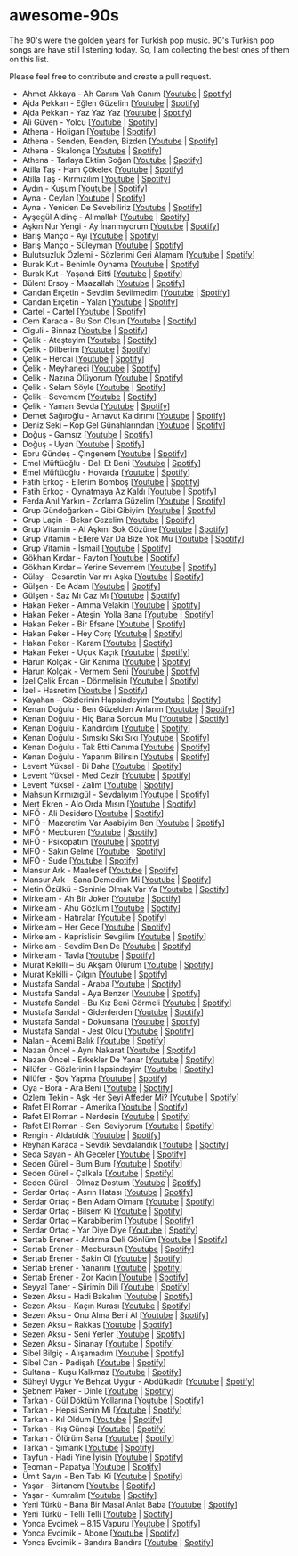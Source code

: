 # awesome-90s

The 90's were the golden years for Turkish pop music. 90's Turkish pop songs are have still listening today. So, I am collecting the best ones of them on this list.

Please feel free to contribute and create a pull request.

- Ahmet Akkaya - Ah Canım Vah Canım [[Youtube](https://www.youtube.com/watch?v=a8pAKr_zbOM) | [Spotify](https://open.spotify.com/intl-tr/track/3Q9pJks1FeNOMayGExQo34)]
- Ajda Pekkan - Eğlen Güzelim [[Youtube](https://www.youtube.com/watch?v=l6Vc28sT9vc) | [Spotify](https://open.spotify.com/intl-tr/track/64dzPbchbmMzqXHNJa2n1G)]
- Ajda Pekkan - Yaz Yaz Yaz [[Youtube](https://www.youtube.com/watch?v=gAzMCgdby8g) | [Spotify](https://open.spotify.com/intl-tr/track/5EbVuS3Oe20q97M1lfn3yn)]
- Ali Güven - Yolcu [[Youtube](https://www.youtube.com/watch?v=p8tMDeftW7k) | [Spotify](https://open.spotify.com/intl-tr/track/6Cg2kkMXsKWvaxE9gcLobp)]
- Athena - Holigan [[Youtube](https://www.youtube.com/watch?v=birgqdzUAQE) | [Spotify](https://open.spotify.com/intl-tr/track/0goKc2vm198SENAdmg0bdl)]
- Athena - Senden, Benden, Bizden [[Youtube](https://www.youtube.com/watch?v=Cjj5AXuGOpI) | [Spotify](https://open.spotify.com/intl-tr/track/7BGAsqmzVtq0Ms8o0MegsQ)]
- Athena - Skalonga [[Youtube](https://www.youtube.com/watch?v=ghlgBC7H35U) | [Spotify](https://open.spotify.com/intl-tr/track/6TIqxLdKVLvtUXf5joBdr2)]
- Athena - Tarlaya Ektim Soğan [[Youtube](https://www.youtube.com/watch?v=9a4PPLii8Ug) | [Spotify](https://open.spotify.com/intl-tr/track/5pZpdE0qHzlUN69OJ0ztzs)]
- Atilla Taş - Ham Çökelek [[Youtube](https://www.youtube.com/watch?v=3muaPrKOFN8) | [Spotify](https://open.spotify.com/intl-tr/track/2jsnQksCgofV5TTBuBhPv8)]
- Atilla Taş - Kırmızılım [[Youtube](https://www.youtube.com/watch?v=-G8Qm_DgRBc) | [Spotify](https://open.spotify.com/intl-tr/track/6fjxygnnEB0UeMLf33V4gh)]
- Aydın - Kuşum [[Youtube](https://www.youtube.com/watch?v=hg7qTHrvYmw) | [Spotify](https://open.spotify.com/intl-tr/track/531avGL9jpq9OSXQBIyJyj)]
- Ayna - Ceylan [[Youtube](https://www.youtube.com/watch?v=VX_fBmUNrVE) | [Spotify](https://open.spotify.com/intl-tr/track/6bCnnsQcLf9dlKp6YPn4tG)]
- Ayna - Yeniden De Sevebiliriz [[Youtube](https://youtube.com/watch?v=eKANhic0mFc) | [Spotify](https://open.spotify.com/intl-tr/track/77dvJ1W6YyXVlVPbhfNbK1)]
- Ayşegül Aldinç - Alimallah [[Youtube](https://www.youtube.com/watch?v=Q2YlgVRqC-U) | [Spotify](https://open.spotify.com/intl-tr/track/3bPnTYB9e0H0qty9sf2Fw6)]
- Aşkın Nur Yengi - Ay İnanmıyorum [[Youtube](https://www.youtube.com/watch?v=zFM9Jq31UEY) | [Spotify](https://open.spotify.com/intl-tr/track/7zSjskxzmhkzg9TD25JmFJ)]
- Barış Manço - Ayı [[Youtube](https://www.youtube.com/watch?v=kCqlyWM98Qk) | [Spotify](https://open.spotify.com/intl-tr/track/7kPBQelc4MVnVvY7BqgfJ5)]
- Barış Manço - Süleyman [[Youtube](https://www.youtube.com/watch?v=VrOnCDjwcEk) | [Spotify](https://open.spotify.com/intl-tr/track/4KyKDNOyjjz54fI91mjOA7)]
- Bulutsuzluk Özlemi - Sözlerimi Geri Alamam [[Youtube](https://www.youtube.com/watch?v=-6NJpR6iiUc) | [Spotify](https://open.spotify.com/intl-tr/track/7A8SrUqEvnMy4e9dt8kZtQ)]
- Burak Kut - Benimle Oynama [[Youtube](https://www.youtube.com/watch?v=vgqHhAwlYmg) | [Spotify](https://open.spotify.com/intl-tr/track/7KFe58J6TseJqoyvvIA52X)]
- Burak Kut - Yaşandı Bitti [[Youtube](https://www.youtube.com/watch?v=uNkU358uVow) | [Spotify](https://open.spotify.com/intl-tr/track/2oOkw8GAgQ1tFZy8MawO5A)]
- Bülent Ersoy - Maazallah [[Youtube](https://www.youtube.com/watch?v=F8XPzoqwe_s) | [Spotify](https://open.spotify.com/intl-tr/track/11Daj3MiIxzwglZMQDc4XA)]
- Candan Erçetin - Sevdim Sevilmedim [[Youtube](https://www.youtube.com/watch?v=mtLwmoYxD34) | [Spotify](https://open.spotify.com/intl-tr/track/1GspL1S1otrisVWozJsRTI)]
- Candan Erçetin - Yalan [[Youtube](https://www.youtube.com/watch?v=zlviStCMzFk) | [Spotify](https://open.spotify.com/intl-tr/track/3v92or4TDy3MyVjRGlhEwN)]
- Cartel - Cartel [[Youtube](https://www.youtube.com/watch?v=RqEhguGFvFU) | [Spotify](https://open.spotify.com/intl-tr/track/5n1IkvHPcOruGWzC0mvz45)]
- Cem Karaca - Bu Son Olsun [[Youtube](https://youtube.com/watch?v=YP7ghF9pwys) | [Spotify](https://open.spotify.com/intl-tr/track/5QfhqYAS8wmNnvFuOgLNRs)]
- Ciguli - Binnaz [[Youtube](https://www.youtube.com/watch?v=P-6g7G1-N_0) | [Spotify](https://open.spotify.com/intl-tr/track/13rwlrxkXsYX01pdwZIcko)]
- Çelik - Ateşteyim [[Youtube](https://www.youtube.com/watch?v=E_VUSGSbRbU) | [Spotify](https://open.spotify.com/intl-tr/track/0JBFkzc1ABVisKtUsj5aRu)]
- Çelik - Dilberim [[Youtube](https://youtube.com/watch?v=TGdVHmqmP3E) | [Spotify](https://open.spotify.com/intl-tr/track/1hmJp5SWAqzsm4mBYOCVyZ)]
- Çelik – Hercai [[Youtube](https://www.youtube.com/watch?v=qxFoLM-cCu8) | [Spotify](https://open.spotify.com/intl-tr/track/0gSFaT7tHsY7APWDWecFnH)]
- Çelik - Meyhaneci [[Youtube](https://www.youtube.com/watch?v=mkcMADGr6UQ) | [Spotify](https://open.spotify.com/intl-tr/track/3rK4XDTsb6AYOg1QsImMu7)]
- Çelik - Nazına Ölüyorum [[Youtube](https://youtube.com/watch?v=PthBRPWWYN8) | [Spotify](https://open.spotify.com/intl-tr/track/2atL5VtCxLjX9C60iGsQvd)]
- Çelik - Selam Söyle [[Youtube](https://www.youtube.com/watch?v=VImPJMGVrqE) | [Spotify](https://open.spotify.com/intl-tr/track/4Tc2lzqarEDZGVttg6xYr0)]
- Çelik - Sevemem [[Youtube](https://youtube.com/watch?v=_eR7qLJFyyo) | [Spotify](https://open.spotify.com/intl-tr/track/5GIKA9vQcHwbkYnU6LLgQu)]
- Çelik - Yaman Sevda [[Youtube](https://youtube.com/watch?v=mRsMNAsBilE) | [Spotify](https://open.spotify.com/intl-tr/track/6EEqnQB3p4KXm2nS0lp2hH)]
- Demet Sağıroğlu - Arnavut Kaldırımı [[Youtube](https://www.youtube.com/watch?v=bdso4qwyul0) | [Spotify](https://open.spotify.com/intl-tr/track/2aAq1yVfh63zajajsjv68o)]
- Deniz Seki – Kop Gel Günahlarından [[Youtube](https://www.youtube.com/watch?v=aS8EtM_vrpU) | [Spotify](https://open.spotify.com/intl-tr/track/3Y8v1Ih3eYNejvWelTNSrC)]
- Doğuş - Gamsız [[Youtube](https://www.youtube.com/watch?v=kWgeG0PAnqc) | [Spotify](https://open.spotify.com/intl-tr/track/5sGarvOJ1oxQB3GlywZLPH)]
- Doğuş - Uyan [[Youtube](https://www.youtube.com/watch?v=XxPPkc_M-YU) | [Spotify](https://open.spotify.com/intl-tr/track/3swvoQqlnwvOJOj8ZrWdja)]
- Ebru Gündeş - Çingenem [[Youtube](https://www.youtube.com/watch?v=uOGTROc4TQ4) | [Spotify](https://open.spotify.com/intl-tr/track/4zTOUtukd52LzS3bLWwzGc)]
- Emel Müftüoğlu - Deli Et Beni [[Youtube](https://www.youtube.com/watch?v=RRRF91b1_qI) | [Spotify](https://open.spotify.com/intl-tr/track/41BeENAX12HCtyi2TnxHrT)]
- Emel Müftüoğlu - Hovarda [[Youtube](https://www.youtube.com/watch?v=O1wyl6sbZyI) | [Spotify](https://open.spotify.com/intl-tr/track/372QZmAdotue5mNO2zsk0Z)]
- Fatih Erkoç - Ellerim Bomboş [[Youtube](https://www.youtube.com/watch?v=T4XWu-BtuRQ) | [Spotify](https://open.spotify.com/intl-tr/track/1hMFSq7KUQqKlip2AVmyb2)]
- Fatih Erkoç - Oynatmaya Az Kaldı [[Youtube](https://www.youtube.com/watch?v=rGwKNKHxHzI) | [Spotify](https://open.spotify.com/intl-tr/track/1kwmvYdKR7kzV1rczzFIw4)]
- Ferda Anıl Yarkın - Zorlama Güzelim [[Youtube](https://www.youtube.com/watch?v=9RUThN5wWOE) | [Spotify](https://open.spotify.com/intl-tr/track/5EUCL3gScaxvQsdPoF0ISf)]
- Grup Gündoğarken - Gibi Gibiyim [[Youtube](https://www.youtube.com/watch?v=80lW9RZzBGM) | [Spotify](https://open.spotify.com/intl-tr/track/3wfEDxGgqZnuOUerhVAQ8S)]
- Grup Laçin - Bekar Gezelim [[Youtube](https://www.youtube.com/watch?v=8Lkx4t2bgcg) | [Spotify](https://open.spotify.com/intl-tr/track/5fl1jKifnNMgMJVIanfNjg)]
- Grup Vitamin - Al Aşkını Sok Gözüne [[Youtube](https://www.youtube.com/watch?v=KfTwZEJB7bE) | [Spotify](https://open.spotify.com/intl-tr/track/2wvHQQNDlA7Cbv4MTsJfj3)]
- Grup Vitamin - Ellere Var Da Bize Yok Mu [[Youtube](https://www.youtube.com/watch?v=uI7hT-X9l7s) | [Spotify](https://open.spotify.com/intl-tr/track/3UYaZychw0pUHWSbt08BXX)]
- Grup Vitamin - İsmail [[Youtube](https://www.youtube.com/watch?v=y3PGG0UeyOs) | [Spotify](https://open.spotify.com/intl-tr/track/0wCdRl8v3jPQHw0DH9kYuA)]
- Gökhan Kırdar - Fayton [[Youtube](https://www.youtube.com/watch?v=T3tJJ6PQyko) | [Spotify](https://open.spotify.com/intl-tr/track/6f5H9C7aayoAJtDd1ySvpu)]
- Gökhan Kırdar – Yerine Sevemem [[Youtube](https://www.youtube.com/watch?v=FtAlJIooAF8) | [Spotify](https://open.spotify.com/intl-tr/track/2Lfvag34vEHytg7nGHo2nw)]
- Gülay - Cesaretin Var mı Aşka [[Youtube](https://www.youtube.com/watch?v=-jTjdGAzj60) | [Spotify](https://open.spotify.com/intl-tr/track/1YuJ5pSMqUFwSYcB6T41Ux)]
- Gülşen - Be Adam [[Youtube](https://www.youtube.com/watch?v=pjoDN2d27wE) | [Spotify](https://open.spotify.com/intl-tr/track/5R62yrYVMRZExYqxoPnQMn)]
- Gülşen - Saz Mı Caz Mı [[Youtube](https://www.youtube.com/watch?v=S4cSSmRC5RY) | [Spotify](https://open.spotify.com/intl-tr/track/6yxxkCCtVjnKA3Loyn8WER)]
- Hakan Peker - Amma Velakin [[Youtube](https://www.youtube.com/watch?v=kmktEEVU1EA) | [Spotify](https://open.spotify.com/intl-tr/track/1HSbjeicFve4lmcJrVl0LO)]
- Hakan Peker - Ateşini Yolla Bana [[Youtube](https://www.youtube.com/watch?v=3uZL9NEOiro) | [Spotify](https://open.spotify.com/intl-tr/track/4RZAWEFNSyQ5jQ087E0egT)]
- Hakan Peker - Bir Efsane [[Youtube](https://www.youtube.com/watch?v=WdhcS2EcZnY) | [Spotify](https://open.spotify.com/intl-tr/track/6tBnJ9az5YT1YosmQ5H1nM)]
- Hakan Peker - Hey Corç [[Youtube](https://www.youtube.com/watch?v=mLceGyrK8-A) | [Spotify](https://open.spotify.com/intl-tr/track/2UQVLGg9oJdhV3Xa4IUcar)]
- Hakan Peker - Karam [[Youtube](https://www.youtube.com/watch?v=F-AVZUpxTtQ) | [Spotify](https://open.spotify.com/intl-tr/track/52stTfJTry7xOd6pLXrfXm)]
- Hakan Peker - Uçuk Kaçık [[Youtube](https://www.youtube.com/watch?v=pTV3MEYEIMM) | [Spotify](https://open.spotify.com/intl-tr/track/709vkaaG2SMJPLeEOhQaLQ)]
- Harun Kolçak - Gir Kanıma [[Youtube](https://www.youtube.com/watch?v=hK73i75SnQw) | [Spotify](https://open.spotify.com/intl-tr/track/5S09A4WRyJdb1hEkLSD4Td)]
- Harun Kolçak - Vermem Seni [[Youtube](https://www.youtube.com/watch?v=9qsxPw2OlDA) | [Spotify](https://open.spotify.com/intl-tr/track/7mVTjE0SgTE0eAhU5mtPFH)]
- İzel Çelik Ercan - Dönmelisin [[Youtube](https://youtube.com/watch?v=aG61aZV0Leg) | [Spotify](https://open.spotify.com/intl-tr/track/0rCGROH9eSReAAB4vIP97O)]
- İzel - Hasretim [[Youtube](https://www.youtube.com/watch?v=sVfbUgcDvz0) | [Spotify](https://open.spotify.com/intl-tr/track/6ZntwYO8zxgJDvDGybgG6J)]
- Kayahan - Gözlerinin Hapsindeyim [[Youtube](https://www.youtube.com/watch?v=dfUABrl-r48) | [Spotify](https://open.spotify.com/intl-tr/track/7B35SoCqYSOKiea23ZJ3QK)]
- Kenan Doğulu - Ben Güzelden Anlarım [[Youtube](https://www.youtube.com/watch?v=9MplNcPQrAs) | [Spotify](https://open.spotify.com/intl-tr/track/70mFFWJF6d4LEip3zdKCoa)]
- Kenan Doğulu - Hiç Bana Sordun Mu [[Youtube](https://www.youtube.com/watch?v=SMqSeLsU0dw) | [Spotify](https://open.spotify.com/intl-tr/track/15J6Ng4jBPgwmFuG3uxuOa)]
- Kenan Doğulu - Kandırdım [[Youtube](https://www.youtube.com/watch?v=Ef7nUOJQA3k) | [Spotify](https://open.spotify.com/intl-tr/track/3tIrKa0ZuJrAX30UzqPVEW)]
- Kenan Doğulu - Sımsıkı Sıkı Sıkı [[Youtube](https://www.youtube.com/watch?v=ZEGEyW5v_TQ) | [Spotify](https://open.spotify.com/intl-tr/track/0exD8aqRje8CvTtLwcqAqm)]
- Kenan Doğulu - Tak Etti Canıma [[Youtube](https://www.youtube.com/watch?v=3f9loaOsOp8) | [Spotify](https://open.spotify.com/intl-tr/track/7uV5nnKZQFYizEwCzFpcol)]
- Kenan Doğulu - Yaparım Bilirsin [[Youtube](https://www.youtube.com/watch?v=7JJH5GZPJNw) | [Spotify](https://open.spotify.com/intl-tr/track/5OXHB3ukNhqtJNu47jDdGx)]
- Levent Yüksel - Bi Daha [[Youtube](https://www.youtube.com/watch?v=5cxZkEX_auo) | [Spotify](https://open.spotify.com/intl-tr/track/2O9m5K9Wu83IJSUFzlsiR1)]
- Levent Yüksel - Med Cezir [[Youtube](https://www.youtube.com/watch?v=69VJnj9k3N4) | [Spotify](https://open.spotify.com/intl-tr/track/1Pd3EASeP8JwbySp3cjN1H)]
- Levent Yüksel - Zalim [[Youtube](https://www.youtube.com/watch?v=wt2vV7vAnkA) | [Spotify](https://open.spotify.com/intl-tr/track/0L2HglGOcc6MScTCIcbmhb)]
- Mahsun Kırmızıgül - Sevdalıyım [[Youtube](https://www.youtube.com/watch?v=Bz_mS83QhXE) | [Spotify](https://open.spotify.com/intl-tr/track/6Ao95JxFm6mbRVo2FOkIvr)]
- Mert Ekren - Alo Orda Mısın [[Youtube](https://www.youtube.com/watch?v=yHL_a9f-Hqc) | [Spotify]()]
- MFÖ - Ali Desidero [[Youtube](https://www.youtube.com/watch?v=E4xrmuqfzBc) | [Spotify](https://open.spotify.com/intl-tr/track/3QYBnMvh7xNd6ECUDQgczW)]
- MFÖ - Mazeretim Var Asabiyim Ben [[Youtube](https://www.youtube.com/watch?v=ANM3g3ukNtE) | [Spotify](https://open.spotify.com/intl-tr/track/5Ku52IUpK9kNRuzWBMYIaS)]
- MFÖ - Mecburen [[Youtube](https://www.youtube.com/watch?v=nr5ex_94vp0) | [Spotify](https://open.spotify.com/intl-tr/track/6wqarga28xP6wK7Q9znGO7)]
- MFÖ - Psikopatım [[Youtube](https://www.youtube.com/watch?v=9sbEA83NhdE) | [Spotify](https://open.spotify.com/intl-tr/track/1tn0x2HtDzN2LBibenyCkf)]
- MFÖ - Sakın Gelme [[Youtube](https://www.youtube.com/watch?v=wj7gEaHtkxw) | [Spotify](https://open.spotify.com/intl-tr/track/0Wtrou4tplwRr2ZHN9SG96)]
- MFÖ - Sude [[Youtube](https://www.youtube.com/watch?v=eeD7yHWlNm0) | [Spotify](https://open.spotify.com/intl-tr/track/65AzfBVrTPBHAPuDzjUXZ0)]
- Mansur Ark - Maalesef [[Youtube](https://www.youtube.com/watch?v=dPNj8kJP31A) | [Spotify](https://open.spotify.com/intl-tr/track/2Bn3E90Aq8yFcRJDpZdzCo)]
- Mansur Ark - Sana Demedim Mi [[Youtube](https://www.youtube.com/watch?v=tQ8hs69fz2k) | [Spotify](https://open.spotify.com/intl-tr/track/0XEb5LnSSQhqCTa3EJGLyn)]
- Metin Özülkü - Seninle Olmak Var Ya [[Youtube](https://www.youtube.com/watch?v=qxhQV8Mdbwo) | [Spotify](https://open.spotify.com/intl-tr/track/3lPWqmYlL8Dsj033cLCQjE)]
- Mirkelam - Ah Bir Joker [[Youtube](https://www.youtube.com/watch?v=5IPAIdu4lhg) | [Spotify](https://open.spotify.com/intl-tr/track/6UvA46LBR1lOEbChVHlmDk)]
- Mirkelam - Ahu Gözlüm [[Youtube](https://www.youtube.com/watch?v=pMfOOzQDB-A) | [Spotify](https://open.spotify.com/intl-tr/track/0yXvjIDIQKAgjxlKn4Ddy5)]
- Mirkelam - Hatıralar [[Youtube](https://www.youtube.com/watch?v=5HquR2fhIuc) | [Spotify](https://open.spotify.com/intl-tr/track/6sOTwzUE73fU6OFNRtYDi3)]
- Mirkelam – Her Gece [[Youtube](https://www.youtube.com/watch?v=7w9IDP_OR9M) | [Spotify](https://open.spotify.com/intl-tr/track/0Wk7DHKAYGVJjgU7YAWCV0)]
- Mirkelam - Kaprislisin Sevgilim [[Youtube](https://www.youtube.com/watch?v=B594No0F8_g) | [Spotify](https://open.spotify.com/intl-tr/track/041vpMVqrDfFKLQXyMkhKT)]
- Mirkelam - Sevdim Ben De [[Youtube](https://www.youtube.com/watch?v=8gHJWofP6fk) | [Spotify](https://open.spotify.com/intl-tr/track/6Wkmz3Gxa4AETzYaU9Tvpx)]
- Mirkelam - Tavla [[Youtube](https://www.youtube.com/watch?v=4wOuhFtpF7c) | [Spotify](https://open.spotify.com/intl-tr/track/4aszqTKbVDgtoTq2coBT2t)]
- Murat Kekilli – Bu Akşam Ölürüm [[Youtube](https://www.youtube.com/watch?v=ccrRsyQBGmw) | [Spotify](https://open.spotify.com/intl-tr/track/1aF3Je6FRzI2ed7TulHX7g)]
- Murat Kekilli - Çılgın [[Youtube](https://www.youtube.com/watch?v=pPESvnTTFl8) | [Spotify](https://open.spotify.com/intl-tr/track/0v3jHtorYvcb1SJzj4bKUf)]
- Mustafa Sandal - Araba [[Youtube](https://www.youtube.com/watch?v=-lcfABgHKfs) | [Spotify](https://open.spotify.com/intl-tr/track/3QW3PwG13D34yd1GfPJZHV)]
- Mustafa Sandal - Aya Benzer [[Youtube](https://www.youtube.com/watch?v=inRtnmPxxRw) | [Spotify](https://open.spotify.com/intl-tr/track/49Iygx392WIEaP29lq7FOR)]
- Mustafa Sandal - Bu Kız Beni Görmeli [[Youtube](https://www.youtube.com/watch?v=9Fde8AckZzs) | [Spotify](https://open.spotify.com/intl-tr/track/0kgILbsfu8J6BA2cov5Xlv)]
- Mustafa Sandal - Gidenlerden [[Youtube](https://www.youtube.com/watch?v=u3L6gByQnrI) | [Spotify](https://open.spotify.com/intl-tr/track/55LECrJg4tLjhjSr6XDMg6)]
- Mustafa Sandal - Dokunsana [[Youtube](https://www.youtube.com/watch?v=lFkjWjwdo1g) | [Spotify](https://open.spotify.com/intl-tr/track/5I8EI2IHgM7HUdDQLDGXFT)]
- Mustafa Sandal - Jest Oldu [[Youtube](https://www.youtube.com/watch?v=GEQBBJ4Es2Y) | [Spotify](https://open.spotify.com/intl-tr/track/78Pkg29xG0A9CtJe00NZUW)]
- Nalan - Acemi Balık [[Youtube](https://www.youtube.com/watch?v=xuCi9GL5dUI) | [Spotify](https://open.spotify.com/intl-tr/track/0otSvT9e4OnlTN3iqh0nfH)]
- Nazan Öncel - Aynı Nakarat [[Youtube](https://www.youtube.com/watch?v=eXQnzfI_PTk) | [Spotify](https://open.spotify.com/intl-tr/track/25xhKe0MKBSjtn7q7CY7Oj)]
- Nazan Öncel - Erkekler De Yanar [[Youtube](https://www.youtube.com/watch?v=BPwTpPa0SU4) | [Spotify](https://open.spotify.com/intl-tr/track/4eKYiCW1JL5VwjPKOrEGRs)]
- Nilüfer - Gözlerinin Hapsindeyim [[Youtube](https://www.youtube.com/watch?v=JHF561IZwfo) | [Spotify](https://open.spotify.com/intl-tr/track/0I7i1YFChWL0G79Os00bes)]
- Nilüfer - Şov Yapma [[Youtube](https://www.youtube.com/watch?v=iDTd0GsbL4U) | [Spotify](https://open.spotify.com/intl-tr/track/2NwYxusr32QJ6ZWXvW1TWn)]
- Oya - Bora - Ara Beni [[Youtube](https://www.youtube.com/watch?v=JauD3L54Ufg) | [Spotify](https://open.spotify.com/intl-tr/track/1izyjIXRKGxNOfVpSV9pxn)]
- Özlem Tekin - Aşk Her Şeyi Affeder Mi? [[Youtube](https://www.youtube.com/watch?v=xHzGrRsaDKs) | [Spotify](https://open.spotify.com/intl-tr/track/450o0nWxWj7iugqojlytHr)]
- Rafet El Roman - Amerika [[Youtube](https://www.youtube.com/watch?v=uGxqtWuUEt8) | [Spotify](https://open.spotify.com/intl-tr/track/3JRS0YFABi4hyOSoa9MmFf)]
- Rafet El Roman - Nerdesin [[Youtube](https://www.youtube.com/watch?v=rHtEjgquPvo) | [Spotify](https://open.spotify.com/intl-tr/track/1CdIH6PszBL7H33agLJ9OU)]
- Rafet El Roman - Seni Seviyorum [[Youtube](https://www.youtube.com/watch?v=ZcoQ6pnLpS4) | [Spotify](https://open.spotify.com/intl-tr/track/7EJLBFAeXoxosG891xTvR0)]
- Rengin - Aldatıldık [[Youtube](https://www.youtube.com/watch?v=cbLp3GNjfd0) | [Spotify](https://open.spotify.com/intl-tr/track/7jFn6h8YBuoEiGETeiuCMm)]
- Reyhan Karaca - Sevdik Sevdalandık [[Youtube](https://www.youtube.com/watch?v=6ahjwoNB01c) | [Spotify](https://open.spotify.com/intl-tr/track/5sf3QtTTvilIFH5L7K6Bzl)]
- Seda Sayan - Ah Geceler [[Youtube](https://www.youtube.com/watch?v=DfpeVaTy82M) | [Spotify](https://open.spotify.com/intl-tr/track/4FB9rdxHpjlGniz0qD9U4X)]
- Seden Gürel - Bum Bum [[Youtube](https://www.youtube.com/watch?v=UFhRPj_R-pg) | [Spotify](https://open.spotify.com/intl-tr/track/5hCq1bWtVXIUJmEkoS2PXD)]
- Seden Gürel - Çalkala [[Youtube](https://www.youtube.com/watch?v=qP43NerWfRo) | [Spotify](https://open.spotify.com/intl-tr/track/1qlFNfKWi0Diexd1UdJ6bN)]
- Seden Gürel - Olmaz Dostum [[Youtube](https://www.youtube.com/watch?v=3u8DwzJ_tf8) | [Spotify](https://open.spotify.com/intl-tr/track/5MFf4TGExjCzEkFC2NGrYe)]
- Serdar Ortaç - Asrın Hatası [[Youtube](https://www.youtube.com/watch?v=JIeN9NRo8us) | [Spotify](https://open.spotify.com/intl-tr/track/58jQG1WGxnMvHmhmJMm8E2)]
- Serdar Ortaç - Ben Adam Olmam [[Youtube](https://www.youtube.com/watch?v=IxBEG2JRm3I) | [Spotify](https://open.spotify.com/intl-tr/track/4hT4tcqFWGR4Da5ONBSMkW)]
- Serdar Ortaç - Bilsem Ki [[Youtube](https://www.youtube.com/watch?v=9K0GKe7uhk0) | [Spotify](https://open.spotify.com/intl-tr/track/5sT0g3n2e6iWxRwdC6DiEL)]
- Serdar Ortaç – Karabiberim [[Youtube](https://www.youtube.com/watch?v=Cg16C85FyEQ) | [Spotify](https://open.spotify.com/intl-tr/track/649HpAJEsVk2VuCadjunXu)]
- Serdar Ortaç - Yar Diye Diye [[Youtube](https://www.youtube.com/watch?v=lCF4h8bX9_4) | [Spotify](https://open.spotify.com/intl-tr/track/0RjQHEtVAPeAI0MmxiZAE3)]
- Sertab Erener - Aldırma Deli Gönlüm [[Youtube](https://www.youtube.com/watch?v=c3SGgWR2XkE) | [Spotify](https://open.spotify.com/intl-tr/track/4ayNaFPINPHtN3wfCoRIxC)]
- Sertab Erener - Mecbursun [[Youtube](https://www.youtube.com/watch?v=ObETvJFGsmA) | [Spotify](https://open.spotify.com/intl-tr/track/30P0bhT0Ebfl9Bxua0mzYr)]
- Sertab Erener - Sakin Ol [[Youtube](https://www.youtube.com/watch?v=sR1xhlWA5cE) | [Spotify](https://open.spotify.com/intl-tr/track/6HtpeTaipViFAaGnUO9LyO)]
- Sertab Erener - Yanarım [[Youtube](https://www.youtube.com/watch?v=qM63FjuY1ac) | [Spotify](https://open.spotify.com/intl-tr/track/69dbmLAqR6BTHOvMpZ7XK3)]
- Sertab Erener - Zor Kadın [[Youtube](https://www.youtube.com/watch?v=kQMWd7oyFlo) | [Spotify](https://open.spotify.com/intl-tr/track/792QVjxxjKC1rgEwHI2G2d)]
- Seyyal Taner - Şiirimin Dili [[Youtube](https://www.youtube.com/watch?v=wIQHqDiLGR0) | [Spotify](https://open.spotify.com/intl-tr/track/2WYTlWvnmWH3zcNJaRQPxW)]
- Sezen Aksu - Hadi Bakalım [[Youtube](https://www.youtube.com/watch?v=KSlOGG5Ohgg) | [Spotify](https://open.spotify.com/intl-tr/track/7zITxa56U2AH2adT5ILO8T)]
- Sezen Aksu - Kaçın Kurası [[Youtube](https://www.youtube.com/watch?v=352QSI4nsQk) | [Spotify](https://open.spotify.com/intl-tr/track/3Qaj6EzdVTzysN50rg2u4p)]
- Sezen Aksu - Onu Alma Beni Al [[Youtube](https://www.youtube.com/watch?v=XTNWD9FeZ20) | [Spotify](https://open.spotify.com/intl-tr/track/2q1USL7C22nbLRjGEuabl0)]
- Sezen Aksu – Rakkas [[Youtube](https://www.youtube.com/watch?v=LYDOlK-wSX0) | [Spotify](https://open.spotify.com/intl-tr/track/0LGOygzEX94GVQsADi2Dsm)]
- Sezen Aksu - Seni Yerler [[Youtube](https://www.youtube.com/watch?v=IVE00F-2ZCw) | [Spotify](https://open.spotify.com/intl-tr/track/0seHKl9cX6sRrgO5Ql28b4)]
- Sezen Aksu - Şinanay [[Youtube](https://www.youtube.com/watch?v=O6CIRoPzcws) | [Spotify](https://open.spotify.com/intl-tr/track/4LXLtYkX7JpdgZgKxdKF4k)]
- Sibel Bilgiç - Alışamadım [[Youtube](https://www.youtube.com/watch?v=zVINtYcCCUg) | [Spotify](https://open.spotify.com/intl-tr/track/2FjawZdbQj3uqClRq2ANBS)]
- Sibel Can - Padişah [[Youtube](https://www.youtube.com/watch?v=bu5DbbqJ8VE) | [Spotify](https://open.spotify.com/intl-tr/track/7859Rvo6wXeImidBRL2dUZ)]
- Sultana - Kuşu Kalkmaz [[Youtube](https://www.youtube.com/watch?v=zShdDPV0vTw) | [Spotify](https://open.spotify.com/intl-tr/track/35u8xOqNtuQQrI8fecfShR)]
- Süheyl Uygur Ve Behzat Uygur - Abdülkadir [[Youtube](https://www.youtube.com/watch?v=8qHtoOdpCPQ) | [Spotify](https://open.spotify.com/intl-tr/track/0C4xu5toEIt9PUsOXD8EGb)]
- Şebnem Paker - Dinle [[Youtube](https://www.youtube.com/watch?v=LAyNvKpwp1M) | [Spotify](https://open.spotify.com/intl-tr/track/0o8G72kJfRnQJrFJkoRpCg)]
- Tarkan - Gül Döktüm Yollarına [[Youtube](https://www.youtube.com/watch?v=g36smj4s8SI) | [Spotify](https://open.spotify.com/intl-tr/track/2v57dbjigdKRh7MY6ME3WB)]
- Tarkan - Hepsi Senin Mi [[Youtube](https://www.youtube.com/watch?v=h-jvl5Yo184) | [Spotify](https://open.spotify.com/intl-tr/track/72QQfTR5KfRJbVxaDrSmWO)]
- Tarkan - Kıl Oldum [[Youtube](https://www.youtube.com/watch?v=pB-gSNevlnk) | [Spotify](https://open.spotify.com/intl-tr/track/27TZaEuxaZWqacfVaTCmY5)]
- Tarkan - Kış Güneşi [[Youtube](https://www.youtube.com/watch?v=-CxauCeQ_SQ) | [Spotify](https://open.spotify.com/intl-tr/track/1tiIKelgeYVi1KcylVnZdq)]
- Tarkan - Ölürüm Sana [[Youtube](https://www.youtube.com/watch?v=LJ9FpMXJmwY) | [Spotify](https://open.spotify.com/intl-tr/track/6nAgxB5x7vlGVVIoWpCwaM)]
- Tarkan - Şımarık [[Youtube](https://www.youtube.com/watch?v=cpp69ghR1IM) | [Spotify](https://open.spotify.com/intl-tr/track/6vEL7E8TGzrxuxbrgdlkLL)]
- Tayfun - Hadi Yine İyisin [[Youtube](https://www.youtube.com/watch?v=0eIjZLiGtH0) | [Spotify](https://open.spotify.com/intl-tr/track/2PTmIlrUF04I5PpdIW3IhM)]
- Teoman - Papatya [[Youtube](https://www.youtube.com/watch?v=iue9CHaqtoY) | [Spotify](https://open.spotify.com/intl-tr/track/1ziQ7lMpFlhyQ3TbkllmE2)]
- Ümit Sayın - Ben Tabi Ki [[Youtube](https://www.youtube.com/watch?v=XcmpH1qgPA0) | [Spotify](https://open.spotify.com/intl-tr/track/7ssDqFuoNiVLu2vps3GL3b)]
- Yaşar - Birtanem [[Youtube](https://www.youtube.com/watch?v=UTe2W3Et0q8) | [Spotify](https://open.spotify.com/intl-tr/track/0cY9qgD01m7fw0uj82QdhU)]
- Yaşar - Kumralım [[Youtube](https://www.youtube.com/watch?v=UXK9s54VmxQ) | [Spotify](https://open.spotify.com/intl-tr/track/3tCCD2qQLdC99YkRwGPSsx)]
- Yeni Türkü - Bana Bir Masal Anlat Baba [[Youtube](https://www.youtube.com/watch?v=r3Pox04zuqw) | [Spotify]()]
- Yeni Türkü - Telli Telli [[Youtube](https://www.youtube.com/watch?v=SSkFDIxvM0w) | [Spotify](https://open.spotify.com/intl-tr/track/0trgWQI1sHNoC5lHk4zF7j)]
- Yonca Evcimek – 8.15 Vapuru [[Youtube](https://www.youtube.com/watch?v=S-eQk1ia_IU) | [Spotify](https://open.spotify.com/intl-tr/track/1eCKpAVNPxLcYlYFgBHgtR)]
- Yonca Evcimik - Abone [[Youtube](https://www.youtube.com/watch?v=dO_FYA_YcS4) | [Spotify](https://open.spotify.com/intl-tr/track/3WNZ1t1bhlP8VL2yfSdyv6)]
- Yonca Evcimik - Bandıra Bandıra [[Youtube](https://www.youtube.com/watch?v=y7uDYFxXwcg) | [Spotify](https://open.spotify.com/intl-tr/track/4pxRvWXrkTJBymcV1wy8aK)]
